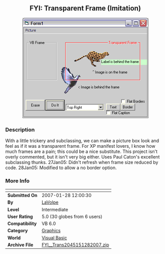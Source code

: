 ﻿<div align="center">

## FYI: Transparent Frame \(Imitation\)

<img src="PIC2007125217535202.GIF">
</div>

### Description

With a little trickery and subclassing, we can make a picture box look and feel as if it was a transparent frame. For XP manifest lovers, I know how much frames are a pain; this could be a nice substitute. This project isn't overly commented, but it isn't very big either. Uses Paul Caton's excellent subclassing thunks. 27Jan05: Didn't refresh when frame size reduced by code. 28Jan05: Modified to allow a no border option.
 
### More Info
 


<span>             |<span>
---                |---
**Submitted On**   |2007-01-28 12:00:30
**By**             |[LaVolpe](https://github.com/Planet-Source-Code/PSCIndex/blob/master/ByAuthor/lavolpe.md)
**Level**          |Intermediate
**User Rating**    |5.0 (30 globes from 6 users)
**Compatibility**  |VB 6\.0
**Category**       |[Graphics](https://github.com/Planet-Source-Code/PSCIndex/blob/master/ByCategory/graphics__1-46.md)
**World**          |[Visual Basic](https://github.com/Planet-Source-Code/PSCIndex/blob/master/ByWorld/visual-basic.md)
**Archive File**   |[FYI\_\_Trans2045151282007\.zip](https://github.com/Planet-Source-Code/lavolpe-fyi-transparent-frame-imitation__1-67715/archive/master.zip)








